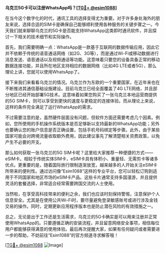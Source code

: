 **乌克兰5G卡可以注册WhatsApp吗？[[TG💪+ @esim1088](https://t.me/s/esim1088)]**

在当今这个数字化的时代，通讯工具的选择变得尤为重要。对于许多身处海外的朋友来说，选择合适的SIM卡是确保自己能够顺利使用各种服务的关键步骤之一。今天我们就来聊聊乌克兰的5G卡是否能支持WhatsApp这类即时通讯软件，并且探讨一下相关的技术细节和实际操作。

首先，我们需要明确一点：WhatsApp是一款基于互联网的数据传输应用，因此它并不依赖于传统的语音通话网络（如2G、3G等），而是通过Wi-Fi或移动数据进行消息发送、语音通话以及视频通话等功能。这意味着只要您的设备具备正常的移动数据连接功能，并且所在地区支持相应的数据网络（比如4G LTE或者5G），那么理论上讲，您就可以使用WhatsApp了。

接下来我们来看看乌克兰的情况。乌克兰作为东欧的一个重要国家，在近年来也在不断推进其通信基础设施建设。目前乌克兰已经全面覆盖了4G LTE网络，并且部分地区已经开始部署5G技术。这意味着如果您购买了一张乌克兰本地运营商提供的5G SIM卡，则可以享受到更快的速度与更稳定的连接体验。而从理论上来说，这样的条件完全满足了运行WhatsApp的需求。

不过需要注意的是，虽然硬件层面没有问题，但软件方面还需要考虑几个因素。例如，您所使用的手机操作系统版本是否足够新以支持最新的WhatsApp功能；另外也要确认您的账户信息是否正确设置，包括手机号码绑定等步骤。此外，由于某些国家可能会对跨境流量收取额外费用，因此建议事先了解清楚相关资费政策，以免产生不必要的开支。

那么如何获取一张乌克兰的5G SIM卡呢？这里给大家推荐一种便捷的方式——eSIM卡。相较于传统实体SIM卡，eSIM卡具有体积小、重量轻、无需剪卡等诸多优点。更重要的是，随着国际旅行限制逐渐放宽，越来越多的人开始关注eSIM卡所带来的便利性。通过访问像“Esim1088”这样的专业平台，您可以轻松订购到适用于不同国家和地区市场的eSIM卡产品。这些卡片通常支持多国漫游，并且提供灵活的套餐选择，非常适合经常需要跨国交流的人士使用。

当然啦，在享受高科技带来的便利之余，我们也应该时刻保持警惕，注意保护个人信息安全。尤其是在使用公共Wi-Fi时，要尽量避免登录敏感账号或进行涉及金钱交易的操作。同时，定期更新应用程序版本也是防止潜在风险的有效措施之一。

总之，无论是出于工作还是生活需求，乌克兰的5G卡确实是可以用来注册并正常使用WhatsApp的。只要遵循正确的安装流程，并且留意网络安全事项，相信每位用户都能够获得满意的使用体验。最后再次提醒大家，如果有任何疑问或者需要进一步的帮助，不妨前往“Esim1088”的官方频道寻求解答哦！

[[TG💪+ @esim1088](https://t.me/s/esim1088) ![Image](https://i.postimg.cc/4NQfJmqS/Snipaste-2025-05-13-00-14-12.png)]